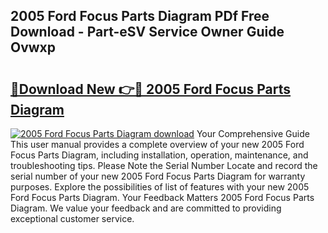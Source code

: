 ## 2005 Ford Focus Parts Diagram PDf Free Download - Part-eSV Service Owner Guide Ovwxp

# <h2><a href="http://dflr1qo.blite.top/?on=2005+Ford+Focus+Parts+Diagram">🔗Download New 👉🔴 2005 Ford Focus Parts Diagram</a></h2>

[![2005 Ford Focus Parts Diagram download](https://i.imgur.com/lujVjoI.png)](http://dflr1qo.blite.top/?on=2005+Ford+Focus+Parts+Diagram)
Your Comprehensive Guide This user manual provides a complete overview of your new 2005 Ford Focus Parts Diagram, including installation, operation, maintenance, and troubleshooting tips. Please Note the Serial Number Locate and record the serial number of your new 2005 Ford Focus Parts Diagram for warranty purposes. Explore the possibilities of list of features with your new 2005 Ford Focus Parts Diagram. Your Feedback Matters 2005 Ford Focus Parts Diagram. We value your feedback and are committed to providing exceptional customer service.
